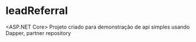 # leadReferral
&lt;ASP.NET Core> Projeto criado para demonstração de api simples usando Dapper, partner repository
